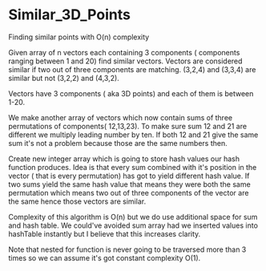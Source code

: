 # Similar_3D_Points
Finding similar points with O(n) complexity

Given array of n vectors each containing 3 components ( components ranging between 1 and 20) find similar vectors.
Vectors are considered similar if two out of three components are matching. (3,2,4) and (3,3,4) are similar but not
(3,2,2) and (4,3,2). 

Vectors have 3 components ( aka 3D points) and each of them is between 1-20. 

We make another array of vectors which now contain sums of three permutations of components( 12,13,23). 
To make sure sum 12 and 21 are different we multiply leading number by ten. If both 12 and 21 give the same sum 
it's not a problem because those are the same numbers then. 

Create new integer array which is going to store hash values our hash function produces. Idea is that every sum
combined with it's position in the vector ( that is every permutation) has got to yield different hash value.
If two sums yield the same hash value that means they were both the same permutation which means two out of 
three components of the vector are the same hence those vectors are similar.

Complexity of this algorithm is O(n) but we do use additional space for sum and hash table. We could've avoided
sum array had we inserted values into hashTable instantly but I believe that this increases clarity.

Note that nested for function is never going to be traversed more than 3 times so we can assume it's got 
constant complexity O(1).
